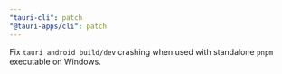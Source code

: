 ```yaml
---
"tauri-cli": patch
"@tauri-apps/cli": patch
---
```


Fix `tauri android build/dev` crashing when used with standalone `pnpm` executable on Windows.
